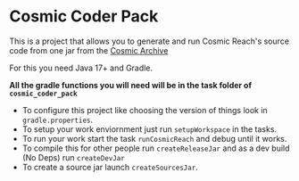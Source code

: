 # Cosmic Coder Pack

This is a project that allows you to generate and run Cosmic Reach's source code from one jar from the [Cosmic Archive](https://github.com/CRModders/CosmicArchive)

For this you need Java 17+ and Gradle.

**All the gradle functions you will need will be in the task folder of `cosmic_coder_pack`**

- To configure this project like choosing the version of things look in `gradle.properties`.
- To setup your work enviornment just run `setupWorkspace` in the tasks.
- To run your work start the task `runCosmicReach` and debug until it works.
- To compile this for other people run `createReleaseJar` and as a dev build (No Deps) run `createDevJar`
- To create a source jar launch `createSourcesJar`.